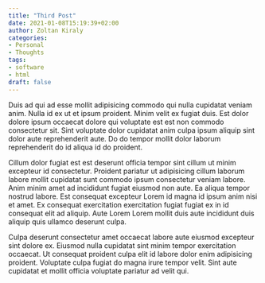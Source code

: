 ```yaml
---
title: "Third Post"
date: 2021-01-08T15:19:39+02:00
author: Zoltan Kiraly
categories:
- Personal
- Thoughts
tags:
- software
- html
draft: false
---
```


Duis ad qui ad esse mollit adipisicing commodo qui nulla cupidatat veniam anim. Nulla id ex ut et ipsum proident. Minim velit ex fugiat duis. Est dolor dolore ipsum occaecat dolore qui voluptate est est non commodo consectetur sit. Sint voluptate dolor cupidatat anim culpa ipsum aliquip sint dolor aute reprehenderit aute. Do do tempor mollit dolor laborum reprehenderit do id aliqua id do proident.

<!--more-->

Cillum dolor fugiat est est deserunt officia tempor sint cillum ut minim excepteur id consectetur. Proident pariatur ut adipisicing cillum laborum labore mollit cupidatat sunt commodo ipsum consectetur veniam labore. Anim minim amet ad incididunt fugiat eiusmod non aute. Ea aliqua tempor nostrud labore. Est consequat excepteur Lorem id magna id ipsum anim nisi et amet. Ex consequat exercitation exercitation fugiat fugiat ex in id consequat elit ad aliquip. Aute Lorem Lorem mollit duis aute incididunt duis aliquip quis ullamco deserunt culpa.

Culpa deserunt consectetur amet occaecat labore aute eiusmod excepteur sint dolore ex. Eiusmod nulla cupidatat sint minim tempor exercitation occaecat. Ut consequat proident culpa elit id labore dolor enim adipisicing proident. Voluptate culpa fugiat do magna irure tempor velit. Sint aute cupidatat et mollit officia voluptate pariatur ad velit qui.